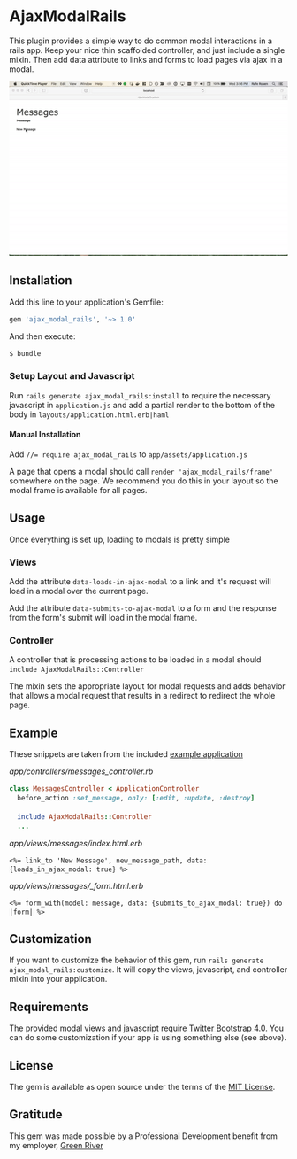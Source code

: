 # AjaxModalRails
This plugin provides a simple way to do common modal interactions in a rails app.  Keep your nice thin scaffolded controller, and just include a single mixin.  Then add data attribute to links and forms to load pages via ajax in a modal.

![demo screencast](doc/demo.gif)

## Installation
Add this line to your application's Gemfile:

```ruby
gem 'ajax_modal_rails', '~> 1.0'
```

And then execute:
```bash
$ bundle
```

### Setup Layout and Javascript
Run `rails generate ajax_modal_rails:install` to require the necessary javascript in `application.js` and add a partial render to the bottom of the body in `layouts/application.html.erb|haml`

#### Manual Installation

Add `//= require ajax_modal_rails` to `app/assets/application.js`

A page that opens a modal should call `render 'ajax_modal_rails/frame'` somewhere on the page.  We recommend you do this in your layout so the modal frame is available for all pages.

## Usage

Once everything is set up, loading to modals is pretty simple

### Views

Add the attribute `data-loads-in-ajax-modal` to a link and it's request will load in a modal over the current page.

Add the attribute `data-submits-to-ajax-modal` to a form and the response from the form's submit will load in the modal frame.

### Controller

A controller that is processing actions to be loaded in a modal should `include AjaxModalRails::Controller`

The mixin sets the appropriate layout for modal requests and adds behavior that allows a modal request that results in a redirect to redirect the whole page.

## Example

These snippets are taken from the included [example application](spec/dummy)

*app/controllers/messages_controller.rb*
```ruby
class MessagesController < ApplicationController
  before_action :set_message, only: [:edit, :update, :destroy]

  include AjaxModalRails::Controller
  ...
```

*app/views/messages/index.html.erb*
```erb
<%= link_to 'New Message', new_message_path, data: {loads_in_ajax_modal: true} %>
```

*app/views/messages/\_form.html.erb*
```erb
<%= form_with(model: message, data: {submits_to_ajax_modal: true}) do |form| %>
```

## Customization

If you want to customize the behavior of this gem, run `rails generate ajax_modal_rails:customize`.  It will copy the views, javascript, and controller mixin into your application.

## Requirements

The provided modal views and javascript require [Twitter Bootstrap 4.0](https://getbootstrap.com/docs/4.0/getting-started/introduction/).  You can do some customization if your app is using something else (see above).

## License
The gem is available as open source under the terms of the [MIT License](http://opensource.org/licenses/MIT).

## Gratitude
This gem was made possible by a Professional Development benefit from my employer, [Green River](http://www.greenriver.com)